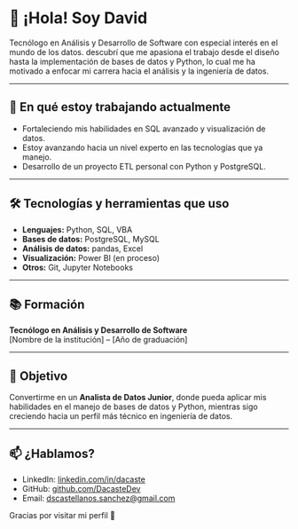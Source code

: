 
# 👋 ¡Hola! Soy David

Tecnólogo en Análisis y Desarrollo de Software con especial interés en el mundo de los datos. descubrí que me apasiona el trabajo desde el diseño hasta la implementación de bases de datos  y Python,  lo cual me ha motivado a enfocar mi carrera hacia el análisis y la ingeniería de datos.

---

## 🚀 En qué estoy trabajando actualmente

- Fortaleciendo mis habilidades en SQL avanzado y visualización de datos.
- Estoy avanzando hacia un nivel experto en las tecnologías que ya manejo.
- Desarrollo de un proyecto ETL personal con Python y PostgreSQL.
  
---

## 🛠️ Tecnologías y herramientas que uso

- **Lenguajes:** Python, SQL, VBA
- **Bases de datos:** PostgreSQL, MySQL
- **Análisis de datos:** pandas, Excel
- **Visualización:** Power BI (en proceso)
- **Otros:** Git, Jupyter Notebooks

---

## 📚 Formación

**Tecnólogo en Análisis y Desarrollo de Software**  
[Nombre de la institución] – [Año de graduación]

---

## 🌱 Objetivo

Convertirme en un **Analista de Datos Junior**, donde pueda aplicar mis habilidades en el manejo de bases de datos y Python, mientras sigo creciendo hacia un perfil más técnico en ingeniería de datos.

---

## 📫 ¿Hablamos?

- LinkedIn: [linkedin.com/in/dacaste](linkedin.com/in/dacaste/)
- GitHub: [github.com/DacasteDev](https://github.com/DacasteDev)
- Email: dscastellanos.sanchez@gmail.com

Gracias por visitar mi perfil 🚀
